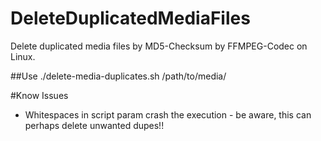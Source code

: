 # DeleteDuplicatedMediaFiles

Delete duplicated media files by MD5-Checksum by FFMPEG-Codec on Linux.

##Use
./delete-media-duplicates.sh /path/to/media/

#Know Issues
- Whitespaces in script param crash the execution - be aware, this can perhaps delete unwanted dupes!!
